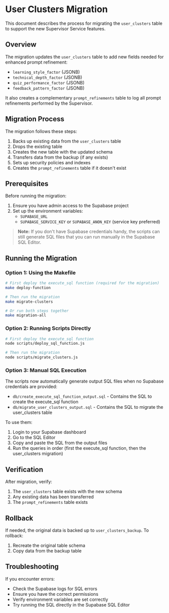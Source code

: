 # User Clusters Migration

This document describes the process for migrating the `user_clusters` table to support the new Supervisor Service features.

## Overview

The migration updates the `user_clusters` table to add new fields needed for enhanced prompt refinement:
- `learning_style_factor` (JSONB)
- `technical_depth_factor` (JSONB)
- `quiz_performance_factor` (JSONB)
- `feedback_pattern_factor` (JSONB)

It also creates a complementary `prompt_refinements` table to log all prompt refinements performed by the Supervisor.

## Migration Process

The migration follows these steps:
1. Backs up existing data from the `user_clusters` table
2. Drops the existing table
3. Creates the new table with the updated schema
4. Transfers data from the backup (if any exists)
5. Sets up security policies and indexes
6. Creates the `prompt_refinements` table if it doesn't exist

## Prerequisites

Before running the migration:

1. Ensure you have admin access to the Supabase project
2. Set up the environment variables:
   - `SUPABASE_URL`
   - `SUPABASE_SERVICE_KEY` or `SUPABASE_ANON_KEY` (service key preferred)

> **Note:** If you don't have Supabase credentials handy, the scripts can still generate SQL files that you can run manually in the Supabase SQL Editor.

## Running the Migration

### Option 1: Using the Makefile

```bash
# First deploy the execute_sql function (required for the migration)
make deploy-function

# Then run the migration
make migrate-clusters

# Or run both steps together
make migration-all
```

### Option 2: Running Scripts Directly

```bash
# First deploy the execute_sql function
node scripts/deploy_sql_function.js

# Then run the migration
node scripts/migrate_clusters.js
```

### Option 3: Manual SQL Execution

The scripts now automatically generate output SQL files when no Supabase credentials are provided:
- `db/create_execute_sql_function_output.sql` - Contains the SQL to create the execute_sql function
- `db/migrate_user_clusters_output.sql` - Contains the SQL to migrate the user_clusters table

To use them:
1. Login to your Supabase dashboard
2. Go to the SQL Editor
3. Copy and paste the SQL from the output files
4. Run the queries in order (first the execute_sql function, then the user_clusters migration)

## Verification

After migration, verify:
1. The `user_clusters` table exists with the new schema
2. Any existing data has been transferred
3. The `prompt_refinements` table exists

## Rollback

If needed, the original data is backed up to `user_clusters_backup`. To rollback:
1. Recreate the original table schema
2. Copy data from the backup table

## Troubleshooting

If you encounter errors:
- Check the Supabase logs for SQL errors
- Ensure you have the correct permissions
- Verify environment variables are set correctly
- Try running the SQL directly in the Supabase SQL Editor 